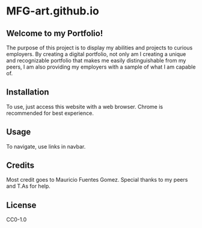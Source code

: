 # MFG-art.github.io
## Welcome to my Portfolio!
The purpose of this project is to display my abilities and projects to curious employers. By creating a digital portfolio, not only am I creating a unique and recognizable portfolio that makes me easily distinguishable from my peers, I am also providing my employers with a sample of what I am capable of. 

## Installation

To use, just access this website with a web browser. Chrome is recommended for best experience.


## Usage 
To navigate, use links in navbar.


## Credits

Most credit goes to Mauricio Fuentes Gomez.
Special thanks to my peers and T.As for help.



## License

CC0-1.0